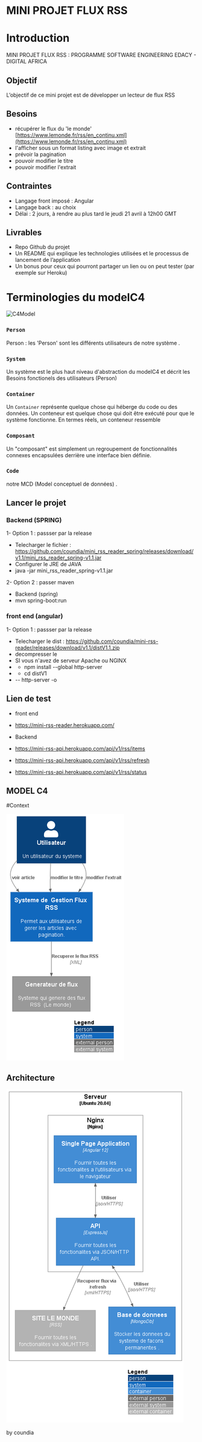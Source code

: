 # MINI PROJET FLUX RSS

# Introduction

MINI PROJET FLUX RSS :
PROGRAMME SOFTWARE ENGINEERING EDACY - DIGITAL AFRICA

## Objectif

L’objectif de ce mini projet est de développer un lecteur de flux RSS

## Besoins

- récupérer le flux du 'le monde' [https://www.lemonde.fr/rss/en_continu.xml](https://www.lemonde.fr/rss/en_continu.xml)
- l'afficher sous un format listing avec image et extrait
- prévoir la pagination
- pouvoir modifier le titre
- pouvoir modifier l'extrait

## Contraintes

- Langage front imposé : Angular
- Langage back : au choix
- Délai : 2 jours, à rendre au plus tard le jeudi 21 avril à 12h00 GMT

## Livrables

- Repo Github du projet
- Un README qui explique les technologies utilisées et le processus de lancement de l’application
- Un bonus pour ceux qui pourront partager un lien ou on peut tester (par exemple sur Heroku)

# Terminologies du modelC4

![C4Model](https://c4model.com/img/abstractions.png)

### `Person`

Person : les 'Person' sont les différents utilisateurs de  notre système .

### `System`

Un système est le plus haut niveau d'abstraction du modelC4 et décrit les Besoins fonctionels des utilisateurs (Person)

### `Container`

Un `Container` représente quelque chose qui héberge du code ou des données. Un conteneur est quelque chose qui doit être
exécuté pour que le système fonctionne. En termes réels, un conteneur ressemble

### `Composant`

Un "composant" est simplement un regroupement de fonctionnalités connexes encapsulées derrière une
interface bien définie.


### `Code`

   notre MCD (Model conceptuel de données) .




## Lancer le projet

### Backend  (SPRING)
1- Option 1 : passser par la release
- Telecharger le fichier :  https://github.com/coundia/mini_rss_reader_spring/releases/download/v1.1/mini_rss_reader_spring-v1.1.jar
- Configurer le JRE de JAVA
- java -jar mini_rss_reader_spring-v1.1.jar


2- Option 2 : passer maven
- Backend (spring)
- mvn spring-boot:run



### front end (angular)
1- Option 1 : passser par la release
- Telecharger le dist : https://github.com/coundia/mini-rss-reader/releases/download/v1.1/distV1.1.zip
- decompresser le 
- SI vous n'avez de  serveur Apache ou NGINX 
-  - npm install --global http-server
-  - cd distV1 
-  --  http-server -o

## Lien de test
- front end
- https://mini-rss-reader.herokuapp.com/

- Backend
- https://mini-rss-api.herokuapp.com/api/v1/rss/items
- https://mini-rss-api.herokuapp.com/api/v1/rss/refresh
- https://mini-rss-api.herokuapp.com/api/v1/rss/status


## MODEL C4

#Context

![Conext](context.png)

## Architecture
![Architecture](deployment.png)


by coundia
